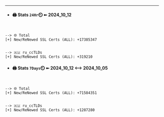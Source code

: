 

---
- #### 🖨️ **Stats** `24Hr`⏲️ ➼ 2024_10_12
```console


--> 🌐 Total
[+] New/ReNewed SSL Certs (ALL): +17385347


--> 🇷🇺 ru_ccTLDs
[+] New/ReNewed SSL Certs (ALL): +319210

```

- #### 🖨️ **Stats** `7Days`⏲️ ➼ 2024_10_12 <--> 2024_10_05
```console


--> 🌐 Total
[+] New/ReNewed SSL Certs (ALL): +71584351


--> 🇷🇺 ru_ccTLDs
[+] New/ReNewed SSL Certs (ALL): +1287280

```

